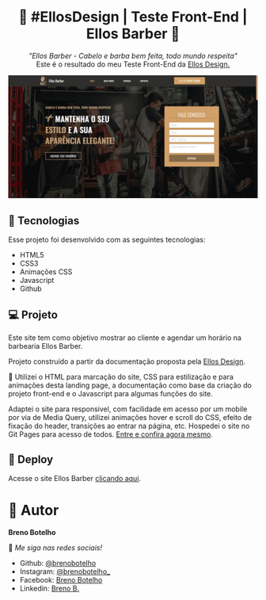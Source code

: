 <h1 align="center"> 👾 #EllosDesign | Teste Front-End | Ellos Barber 👾 </h1>

<p align="center">
    <i> "Ellos Barber - Cabelo e barba bem feita, todo mundo respeita" </i> 
    <br> Este é o resultado do meu Teste Front-End da <a href="https://www.ellosdesign.com.br/"> Ellos Design.</a>
</p>

![..](./ellosdesign.png)

## 🚀 Tecnologias

Esse projeto foi desenvolvido com as seguintes tecnologias:

- HTML5
- CSS3
- Animações CSS
- Javascript
- Github

## 💻 Projeto

Este site tem como objetivo mostrar ao cliente e agendar um horário na barbearia Ellos Barber. <br>

Projeto construído a partir da documentação proposta pela [Ellos Design](https://github.com/brenobotelho/teste-frontend-developer). <br>

📌 Utilizei o HTML para marcação do site, CSS para estilização e para animações desta landing page, a documentação como base da criação do projeto front-end e o Javascript para algumas funções do site.

Adaptei o site para responsivel, com facilidade em acesso por um mobile por via de Media Query, utilizei animações hover e scroll do CSS, efeito de fixação do header, transições ao entrar na página, etc. Hospedei o site no Git Pages para acesso de todos. [Entre e confira agora mesmo](https://brenobotelho.github.io/teste-frontend-developer/Site-Teste/).


## 📑 Deploy

Acesse o site Ellos Barber [clicando aqui](https://brenobotelho.github.io/teste-frontend-developer/Site-Teste/).

# 👤 Autor

**Breno Botelho**

👾 _Me siga nas redes sociais!_

- Github: [@brenobotelho](https://github.com/brenobotelho)
- Instagram: [@brenobotelho_](https://instagram.com/@brenobotelho_)
- Facebook: [Breno Botelho](https://facebook.com/BrenooBotelho)
- Linkedin: [Breno B.](https://br.linkedin.com/in/breno-botelho?trk=public_profile_browsemap)

